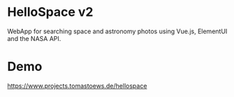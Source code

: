 
# HelloSpace v2
WebApp for searching space and astronomy photos using Vue.js, ElementUI and the NASA API.

# Demo
https://www.projects.tomastoews.de/hellospace
